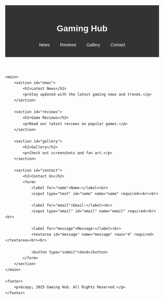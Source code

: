 <!DOCTYPE html>
<html lang="en">
<head>
    <meta charset="UTF-8">
    <meta name="viewport" content="width=device-width, initial-scale=1.0">
    <meta name="description" content="Gaming Website - News, Reviews, and Tips">
    <title>Gaming Hub</title>
    <style>
        body {
            font-family: Arial, sans-serif;
            margin: 20px;
            line-height: 1.6;
        }
        header, footer {
            background: #333;
            color: #fff;
            padding: 15px;
            text-align: center;
        }
        nav ul {
            list-style: none;
            padding: 0;
        }
        nav ul li {
            display: inline;
            margin: 0 15px;
        }
        nav ul li a {
            color: #fff;
            text-decoration: none;
        }
        section {
            margin: 20px 0;
        }
    </style>
</head>
<body>
    <header>
        <h1>Gaming Hub</h1>
        <nav>
            <ul>
                <li><a href="#news">News</a></li>
                <li><a href="#reviews">Reviews</a></li>
                <li><a href="#gallery">Gallery</a></li>
                <li><a href="#contact">Contact</a></li>
            </ul>
        </nav>
    </header>

    <main>
        <section id="news">
            <h2>Latest News</h2>
            <p>Stay updated with the latest gaming news and trends.</p>
        </section>

        <section id="reviews">
            <h2>Game Reviews</h2>
            <p>Read our latest reviews on popular games.</p>
        </section>

        <section id="gallery">
            <h2>Gallery</h2>
            <p>Check out screenshots and fan art.</p>
        </section>

        <section id="contact">
            <h2>Contact Us</h2>
            <form>
                <label for="name">Name:</label><br>
                <input type="text" id="name" name="name" required><br><br>
                
                <label for="email">Email:</label><br>
                <input type="email" id="email" name="email" required><br><br>
                
                <label for="message">Message:</label><br>
                <textarea id="message" name="message" rows="4" required></textarea><br><br>
                
                <button type="submit">Send</button>
            </form>
        </section>
    </main>

    <footer>
        <p>&copy; 2025 Gaming Hub. All Rights Reserved.</p>
    </footer>
</body>
</html>
